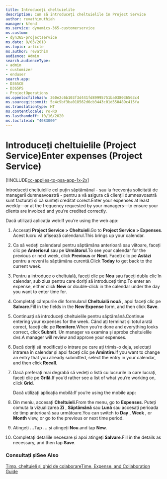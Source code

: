 ```yaml
---
title: Introduceți cheltuielile
description: Cum să introduceți cheltuielile în Project Service
author: revathimuthiah
manager: kfend
ms.service: dynamics-365-customerservice
ms.custom:
- dyn365-projectservice
ms.date: 8/03/2018
ms.topic: article
ms.author: revathim
audience: Admin
search.audienceType:
- admin
- customizer
- enduser
search.app:
- D365CE
- D365PS
- ProjectOperations
ms.openlocfilehash: 360e2c6b103f3d441fd89995751ba038036563c4
ms.sourcegitcommit: 5c4c9bf3ba018562d6cb3443c01d550489c415fa
ms.translationtype: HT
ms.contentlocale: ro-RO
ms.lasthandoff: 10/16/2020
ms.locfileid: "4083000"
---
```

# <a name="enter-expenses-project-service"></a><span data-ttu-id="a2e97-103">Introduceți cheltuielile (Project Service)</span><span class="sxs-lookup"><span data-stu-id="a2e97-103">Enter expenses (Project Service)</span></span>

[!INCLUDE[cc-applies-to-psa-app-1x-2x](../includes/cc-applies-to-psa-app-1x-2x.md)]

<span data-ttu-id="a2e97-104">Introduceți cheltuielile cel puțin săptămânal - sau la frecvența solicitată de managerii dumneavoastră - pentru a vă asigura că clienții dumneavoastră sunt facturați și că sunteți creditat corect.</span><span class="sxs-lookup"><span data-stu-id="a2e97-104">Enter your expenses at least weekly—or at the frequency requested by your managers—to ensure your clients are invoiced and you’re credited correctly.</span></span>  
  
 <span data-ttu-id="a2e97-105">Dacă utilizați aplicația web:</span><span class="sxs-lookup"><span data-stu-id="a2e97-105">If you’re using the web app:</span></span>  
  
1. <span data-ttu-id="a2e97-106">Accesați **Project Service > Cheltuieli**.</span><span class="sxs-lookup"><span data-stu-id="a2e97-106">Go to **Project Service > Expenses**.</span></span> <span data-ttu-id="a2e97-107">Acest lucru vă afișează calendarul.</span><span class="sxs-lookup"><span data-stu-id="a2e97-107">This brings up your calendar.</span></span>  
  
2. <span data-ttu-id="a2e97-108">Ca să vedeți calendarul pentru săptămâna anterioară sau viitoare, faceți clic pe **Anteriorul** sau pe **Următorul**.</span><span class="sxs-lookup"><span data-stu-id="a2e97-108">To see your calendar for the previous or next week, click **Previous** or **Next**.</span></span> <span data-ttu-id="a2e97-109">Faceți clic pe **Astăzi** pentru a reveni la săptămâna curentă.</span><span class="sxs-lookup"><span data-stu-id="a2e97-109">Click **Today** to get back to the current week.</span></span>  
  
3. <span data-ttu-id="a2e97-110">Pentru a introduce o cheltuială, faceți clic pe **Nou** sau faceți dublu clic în calendar, sub ziua pentru care doriți să introduceți timp.</span><span class="sxs-lookup"><span data-stu-id="a2e97-110">To enter an expense, either click **New** or double-click in the calendar under the day you want to enter time for.</span></span>  
  
4. <span data-ttu-id="a2e97-111">Completați câmpurile din formularul **Cheltuială nouă** , apoi faceți clic pe **Salvare**.</span><span class="sxs-lookup"><span data-stu-id="a2e97-111">Fill in the fields in the **New Expense** form, and then click **Save**.</span></span>  
  
5. <span data-ttu-id="a2e97-112">Continuați să introduceți cheltuielile pentru săptămână.</span><span class="sxs-lookup"><span data-stu-id="a2e97-112">Continue entering your expenses for the week.</span></span> <span data-ttu-id="a2e97-113">Când ați terminat și totul arată corect, faceți clic pe **Remitere**.</span><span class="sxs-lookup"><span data-stu-id="a2e97-113">When you’re done and everything looks correct, click **Submit**.</span></span> <span data-ttu-id="a2e97-114">Un manager va examina și aproba cheltuielile dvs.</span><span class="sxs-lookup"><span data-stu-id="a2e97-114">A manager will review and approve your expenses.</span></span>  
  
6. <span data-ttu-id="a2e97-115">Dacă doriți să modificați o intrare pe care ați trimis-o deja, selectați intrarea în calendar și apoi faceți clic pe **Amintire**.</span><span class="sxs-lookup"><span data-stu-id="a2e97-115">If you want to change an entry that you already submitted, select the entry in your calendar, and then click **Recall**.</span></span>  
  
7. <span data-ttu-id="a2e97-116">Dacă preferați mai degrabă să vedeți o listă cu lucrurile la care lucrați, faceți clic pe **Grilă**.</span><span class="sxs-lookup"><span data-stu-id="a2e97-116">If you’d rather see a list of what you’re working on, click **Grid**.</span></span>  
  
   <span data-ttu-id="a2e97-117">Dacă utilizați aplicația mobilă:</span><span class="sxs-lookup"><span data-stu-id="a2e97-117">If you’re using the mobile app:</span></span>  
  
8. <span data-ttu-id="a2e97-118">Din meniu, accesați **Cheltuieli**.</span><span class="sxs-lookup"><span data-stu-id="a2e97-118">From the menu, go to **Expenses**.</span></span>     <span data-ttu-id="a2e97-119">Puteți comuta la vizualizarea **Zi** , **Săptămână** sau **Lună** sau accesați perioada de timp anterioară sau următoare.</span><span class="sxs-lookup"><span data-stu-id="a2e97-119">You can switch to **Day** , **Week** , or **Month** view, or go to the previous or next time period.</span></span>  
  
9. <span data-ttu-id="a2e97-120">Atingeți **…**</span><span class="sxs-lookup"><span data-stu-id="a2e97-120">Tap **…**</span></span> <span data-ttu-id="a2e97-121">și atingeți **Nou**.</span><span class="sxs-lookup"><span data-stu-id="a2e97-121">and tap **New**.</span></span>  
  
10. <span data-ttu-id="a2e97-122">Completați detaliile necesare și apoi atingeți **Salvare**.</span><span class="sxs-lookup"><span data-stu-id="a2e97-122">Fill in the details as necessary, and then tap **Save**.</span></span>  
  
### <a name="see-also"></a><span data-ttu-id="a2e97-123">Consultați și</span><span class="sxs-lookup"><span data-stu-id="a2e97-123">See Also</span></span>  
 [<span data-ttu-id="a2e97-124">Timp, cheltuieli și ghid de colaborare</span><span class="sxs-lookup"><span data-stu-id="a2e97-124">Time, Expense, and Collaboration Guide</span></span>](../psa/time-expense-collaboration-guide.md)
